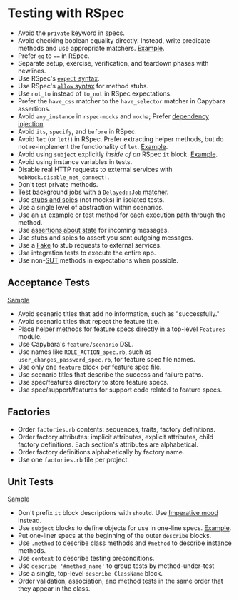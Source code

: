 # Testing with RSpec

- Avoid the `private` keyword in specs.
- Avoid checking boolean equality directly. Instead, write predicate methods and
  use appropriate matchers. [Example](predicate_tests_spec.rb).
- Prefer `eq` to `==` in RSpec.
- Separate setup, exercise, verification, and teardown phases with newlines.
- Use RSpec's [`expect` syntax].
- Use RSpec's [`allow` syntax] for method stubs.
- Use `not_to` instead of `to_not` in RSpec expectations.
- Prefer the `have_css` matcher to the `have_selector` matcher in Capybara
  assertions.
- Avoid `any_instance` in `rspec-mocks` and `mocha`; Prefer [dependency
  injection].
- Avoid `its`, `specify`, and `before` in RSpec.
- Avoid `let` (or `let!`) in RSpec. Prefer extracting helper methods, but do not
  re-implement the functionality of `let`.
  [Example](/testing-rspec/avoid_let_spec.rb).
- Avoid using `subject` explicitly _inside of an_ RSpec `it` block.
  [Example](/testing-rspec/unit_test_spec.rb).
- Avoid using instance variables in tests.
- Disable real HTTP requests to external services with
  `WebMock.disable_net_connect!`.
- Don't test private methods.
- Test background jobs with a [`Delayed::Job` matcher].
- Use [stubs and spies] \(not mocks\) in isolated tests.
- Use a single level of abstraction within scenarios.
- Use an `it` example or test method for each execution path through the method.
- Use [assertions about state] for incoming messages.
- Use stubs and spies to assert you sent outgoing messages.
- Use a [Fake] to stub requests to external services.
- Use integration tests to execute the entire app.
- Use non-[SUT] methods in expectations when possible.

[`expect` syntax]: http://myronmars.to/n/dev-blog/2012/06/rspecs-new-expectation-syntax
[`allow` syntax]: https://github.com/rspec/rspec-mocks#method-stubs
[dependency injection]: http://en.wikipedia.org/wiki/Dependency_injection
[`delayed::job` matcher]: https://gist.github.com/3186463
[stubs and spies]: http://robots.thoughtbot.com/post/159805295/spy-vs-spy
[assertions about state]: https://speakerdeck.com/skmetz/magic-tricks-of-testing-railsconf?slide=51
[fake]: http://robots.thoughtbot.com/post/219216005/fake-it
[sut]: http://xunitpatterns.com/SUT.html

## Acceptance Tests

[Sample](acceptance_test_spec.rb)

- Avoid scenario titles that add no information, such as "successfully."
- Avoid scenario titles that repeat the feature title.
- Place helper methods for feature specs directly in a top-level `Features`
  module.
- Use Capybara's `feature/scenario` DSL.
- Use names like `ROLE_ACTION_spec.rb`, such as `user_changes_password_spec.rb`,
  for feature spec file names.
- Use only one `feature` block per feature spec file.
- Use scenario titles that describe the success and failure paths.
- Use spec/features directory to store feature specs.
- Use spec/support/features for support code related to feature specs.

## Factories

- Order `factories.rb` contents: sequences, traits, factory definitions.
- Order factory attributes: implicit attributes, explicit attributes, child
  factory definitions. Each section's attributes are alphabetical.
- Order factory definitions alphabetically by factory name.
- Use one `factories.rb` file per project.

## Unit Tests

[Sample](unit_test_spec.rb)

- Don't prefix `it` block descriptions with `should`. Use [Imperative mood]
  instead.
- Use `subject` blocks to define objects for use in one-line specs.
  [Example](unit_test_spec.rb#6).
- Put one-liner specs at the beginning of the outer `describe` blocks.
- Use `.method` to describe class methods and `#method` to describe instance
  methods.
- Use `context` to describe testing preconditions.
- Use `describe '#method_name'` to group tests by method-under-test
- Use a single, top-level `describe ClassName` block.
- Order validation, association, and method tests in the same order that they
  appear in the class.

[imperative mood]: http://en.wikipedia.org/wiki/Imperative_mood

